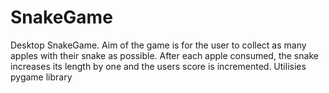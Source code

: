 # SnakeGame
Desktop SnakeGame. Aim of the game is for the user to collect as many apples with their snake as possible. After each apple consumed, the snake increases its length by one and the users score is incremented. 
Utilisies pygame library
